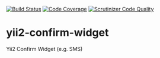 [![Build Status](https://travis-ci.org/icron/yii2-confirm-widget.svg)](https://travis-ci.org/icron/yii2-confirm-widget)
[![Code Coverage](https://scrutinizer-ci.com/g/icron/yii2-confirm-widget/badges/coverage.png?b=master)](https://scrutinizer-ci.com/g/icron/yii2-confirm-widget/?branch=master)
[![Scrutinizer Code Quality](https://scrutinizer-ci.com/g/icron/yii2-confirm-widget/badges/quality-score.png?b=master)](https://scrutinizer-ci.com/g/icron/yii2-confirm-widget/?branch=master)

# yii2-confirm-widget
Yii2 Confirm Widget (e.g. SMS)
